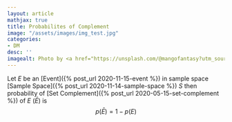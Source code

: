 ```yaml
---
layout: article
mathjax: true
title: Probabilites of Complement
image: "/assets/images/img_test.jpg"
categories:
- DM
desc: '' 
imagealt: Photo by <a href="https://unsplash.com/@mangofantasy?utm_source=unsplash&utm_medium=referral&utm_content=creditCopyText">Tim Johnson</a> on <a href="https://unsplash.com/s/photos/logic?utm_source=unsplash&utm_medium=referral&utm_content=creditCopyText">Unsplash</a>
---
```


Let $E$ be an [Event]({% post_url 2020-11-15-event %}) in sample space [Sample Space]({% post_url 2020-11-14-sample-space %}) $S$ then probability of [Set Complement]({% post_url 2020-05-15-set-complement %}) of $E$ ($\bar{E}$) is
$$p(\bar{E}) = 1 - p(E)$$